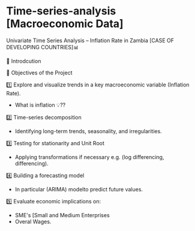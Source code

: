 # Time-series-analysis [Macroeconomic Data]
Univariate Time Series Analysis – Inflation Rate in Zambia [CASE OF DEVELOPING COUNTRIES]📊

📌 Introdcution

📌 Objectives of the Project

1️⃣ Explore and visualize trends in a key macroeconomic variable (Inflation Rate).
- What is inflation 💡??

2️⃣ Time-series decomposition
- Identifying long-term trends, seasonality, and irregularities.
  
3️⃣ Testing for stationarity and Unit Root
- Applying transformations if necessary e.g. (log differencing, differencing).
  
4️⃣ Building a forecasting model
- In particular (ARIMA) modelto predict future values.
  
5️⃣ Evaluate economic implications on:
- SME's [Small and Medium Enterprises
- Overal Wages.
